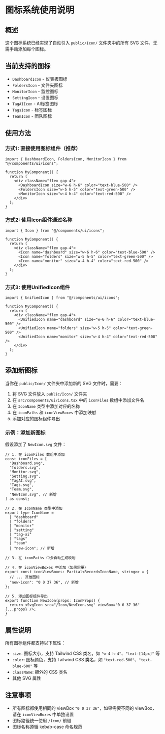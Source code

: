 # 图标系统使用说明

## 概述

这个图标系统已经实现了自动引入 `public/Icon/` 文件夹中的所有 SVG 文件，无需手动添加每个图标。

## 当前支持的图标

- `DashboardIcon` - 仪表板图标
- `FoldersIcon` - 文件夹图标
- `MonitorIcon` - 监控图标
- `SettingIcon` - 设置图标
- `TagAIIcon` - AI标签图标
- `TagsIcon` - 标签图标
- `TeamIcon` - 团队图标

## 使用方法

### 方式1: 直接使用图标组件（推荐）

```tsx
import { DashboardIcon, FoldersIcon, MonitorIcon } from "@/components/ui/icons";

function MyComponent() {
  return (
    <div className="flex gap-4">
      <DashboardIcon size="w-6 h-6" color="text-blue-500" />
      <FoldersIcon size="w-5 h-5" color="text-green-500" />
      <MonitorIcon size="w-4 h-4" color="text-red-500" />
    </div>
  );
}
```

### 方式2: 使用Icon组件通过名称

```tsx
import { Icon } from "@/components/ui/icons";

function MyComponent() {
  return (
    <div className="flex gap-4">
      <Icon name="dashboard" size="w-6 h-6" color="text-blue-500" />
      <Icon name="folders" size="w-5 h-5" color="text-green-500" />
      <Icon name="monitor" size="w-4 h-4" color="text-red-500" />
    </div>
  );
}
```

### 方式3: 使用UnifiedIcon组件

```tsx
import { UnifiedIcon } from "@/components/ui/icons";

function MyComponent() {
  return (
    <div className="flex gap-4">
      <UnifiedIcon name="dashboard" size="w-6 h-6" color="text-blue-500" />
      <UnifiedIcon name="folders" size="w-5 h-5" color="text-green-500" />
      <UnifiedIcon name="monitor" size="w-4 h-4" color="text-red-500" />
    </div>
  );
}
```

## 添加新图标

当你在 `public/Icon/` 文件夹中添加新的 SVG 文件时，需要：

1. 将 SVG 文件放入 `public/Icon/` 文件夹
2. 在 `src/components/ui/icons.tsx` 中的 `iconFiles` 数组中添加文件名
3. 在 `IconName` 类型中添加对应的名称
4. 在 `iconPaths` 和 `iconViewBoxes` 中添加映射
5. 添加对应的图标组件导出

### 示例：添加新图标

假设添加了 `NewIcon.svg` 文件：

```tsx
// 1. 在 iconFiles 数组中添加
const iconFiles = [
  "Dashboard.svg",
  "folders.svg",
  "Monitor.svg",
  "Setting.svg",
  "TagAI.svg",
  "Tags.svg",
  "Team.svg",
  "NewIcon.svg", // 新增
] as const;

// 2. 在 IconName 类型中添加
export type IconName =
  | "dashboard"
  | "folders"
  | "monitor"
  | "setting"
  | "tag-ai"
  | "tags"
  | "team"
  | "new-icon"; // 新增

// 3. 在 iconPaths 中会自动生成映射

// 4. 在 iconViewBoxes 中添加（如果需要）
export const iconViewBoxes: Partial<Record<IconName, string>> = {
  // ... 其他图标
  "new-icon": "0 0 37 36", // 新增
};

// 5. 添加图标组件导出
export function NewIcon(props: IconProps) {
  return <SvgIcon src="/Icon/NewIcon.svg" viewBox="0 0 37 36" {...props} />;
}
```

## 属性说明

所有图标组件都支持以下属性：

- `size`: 图标大小，支持 Tailwind CSS 类名，如 `"w-4 h-4"`、`"text-[14px]"` 等
- `color`: 图标颜色，支持 Tailwind CSS 类名，如 `"text-red-500"`、`"text-blue-600"` 等
- `className`: 额外的 CSS 类名
- 其他 SVG 属性

## 注意事项

- 所有图标都使用相同的 viewBox `"0 0 37 36"`，如果需要不同的 viewBox，请在 `iconViewBoxes` 中单独设置
- 图标路径统一使用 `/Icon/` 前缀
- 图标名称遵循 kebab-case 命名规范
